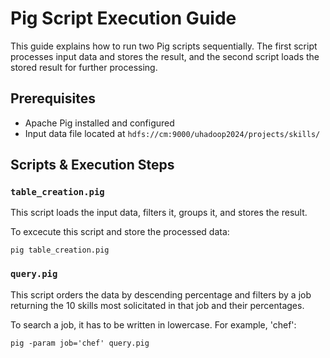 # Pig Script Execution Guide

This guide explains how to run two Pig scripts sequentially. The first script processes input data and stores the result, and the second script loads the stored result for further processing.

## Prerequisites

- Apache Pig installed and configured
- Input data file located at `hdfs://cm:9000/uhadoop2024/projects/skills/`

## Scripts & Execution Steps

### `table_creation.pig`

This script loads the input data, filters it, groups it, and stores the result.

To excecute this script and store the processed data:
```
pig table_creation.pig
```

### `query.pig`

This script orders the data by descending percentage and filters by a job returning the 10 skills most solicitated in that job and their percentages.

To search a job, it has to be written in lowercase. For example, 'chef':
```
pig -param job='chef' query.pig
```


